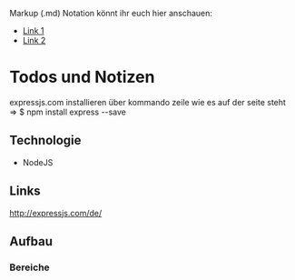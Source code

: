 Markup (.md) Notation könnt ihr euch hier anschauen:  
* [Link 1](https://www.rstudio.com/wp-content/uploads/2015/02/rmarkdown-cheatsheet.pdf)  
* [Link 2](https://github.com/adam-p/markdown-here/wiki/Markdown-Cheatsheet)

# Todos und Notizen  
expressjs.com installieren über kommando zeile wie es auf der seite steht => $ npm install express --save



## Technologie  
* NodeJS


## Links
http://expressjs.com/de/

## Aufbau  
### Bereiche  
